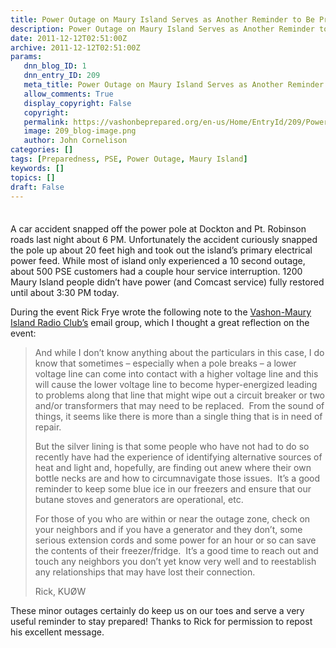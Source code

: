 ```yaml
---
title: Power Outage on Maury Island Serves as Another Reminder to Be Prepared!
description: Power Outage on Maury Island Serves as Another Reminder to Be Prepared!
date: 2011-12-12T02:51:00Z
archive: 2011-12-12T02:51:00Z
params:
   dnn_blog_ID: 1
   dnn_entry_ID: 209
   meta_title: Power Outage on Maury Island Serves as Another Reminder to Be Prepared!
   allow_comments: True
   display_copyright: False
   copyright: 
   permalink: https://vashonbeprepared.org/en-us/Home/EntryId/209/Power-Outage-on-Maury-Island-Serves-as-Another-Reminder-to-Be-Prepared
   image: 209_blog-image.png
   author: John Cornelison
categories: []
tags: [Preparedness, PSE, Power Outage, Maury Island]
keywords: []
topics: []
draft: False
---
```


<div class="wlWriterHeaderFooter" style="padding-bottom: 4px; margin: 0px; padding-left: 0px; padding-right: 0px; float: none; padding-top: 4px;"> </div>
<p>A car accident snapped off the power pole at Dockton and Pt. Robinson roads last night about 6 PM. Unfortunately the accident curiously snapped the pole up about 20 feet high and took out the island&rsquo;s primary electrical power feed. While most of island only experienced a 10 second outage, about 500 PSE customers had a couple hour service interruption. 1200 Maury Island people didn&rsquo;t have power (and Comcast service) fully restored until about 3:30 PM today.</p>
<p>During the event Rick Frye wrote the following note to the <a href="http://www.v7vmi.org" target="_blank">Vashon-Maury Island Radio Club&rsquo;s</a> email group, which I thought a great reflection on the event: </p>
<blockquote>
<p>And while I don&rsquo;t know anything about the particulars in this case, I do know that sometimes &ndash; especially when a pole breaks &ndash; a lower voltage line can come into contact with a higher voltage line and this will cause the lower voltage line to become hyper-energized leading to problems along that line that might wipe out a circuit breaker or two and/or transformers that may need to be replaced.&nbsp; From the sound of things, it seems like there is more than a single thing that is in need of repair.</p>
<p>But the silver lining is that some people who have not had to do so recently have had the experience of identifying alternative sources of heat and light and, hopefully, are finding out anew where their own bottle necks are and how to circumnavigate those issues.&nbsp; It&rsquo;s a good reminder to keep some blue ice in our freezers and ensure that our butane stoves and generators are operational, etc.</p>
<p>For those of you who are within or near the outage zone, check on your neighbors and if you have a generator and they don&rsquo;t, some serious extension cords and some power for an hour or so can save the contents of their freezer/fridge.&nbsp; It&rsquo;s a good time to reach out and touch any neighbors you don&rsquo;t yet know very well and to reestablish any relationships that may have lost their connection.</p>
<p>Rick, KU&Oslash;W</p>
</blockquote>
<p>These minor outages certainly do keep us on our toes and serve a very useful reminder to stay prepared! Thanks to Rick for permission to repost his excellent message.</p>

